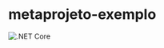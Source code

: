 # metaprojeto-exemplo

![.NET Core](https://github.com/amagno/metaprojeto-exemplo/workflows/.NET%20Core/badge.svg)
